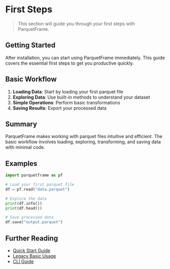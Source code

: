 # First Steps

> This section will guide you through your first steps with ParquetFrame.

## Getting Started

After installation, you can start using ParquetFrame immediately. This guide covers the essential first steps to get you productive quickly.

## Basic Workflow

1. **Loading Data**: Start by loading your first parquet file
2. **Exploring Data**: Use built-in methods to understand your dataset
3. **Simple Operations**: Perform basic transformations
4. **Saving Results**: Export your processed data

## Summary

ParquetFrame makes working with parquet files intuitive and efficient. The basic workflow involves loading, exploring, transforming, and saving data with minimal code.

## Examples

```python
import parquetframe as pf

# Load your first parquet file
df = pf.read("data.parquet")

# Explore the data
print(df.info())
print(df.head())

# Save processed data
df.save("output.parquet")
```

## Further Reading

- [Quick Start Guide](quickstart.md)
- [Legacy Basic Usage](legacy/legacy-basic-usage.md)
- [CLI Guide](cli/index.md)
